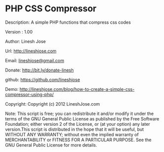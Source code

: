 PHP CSS Compressor
=====================
Description: A simple PHP functions that compress css codes

Version : 1.00

Author: Linesh Jose

Url: http://lineshjose.com

Email: lineshjose@gmail.com

Donate:  http://bit.ly/donate-linesh

github: https://github.com/lineshjose

Demo: http://lineshjose.com/blog/how-to-create-a-simple-css-compressor-using-php/

Copyright: Copyright (c) 2012 LineshJose.com

Note: This script is free; you can redistribute it and/or modify  it under the terms of the GNU General Public License as published by 	the Free Software Foundation; either version 2 of the License, or (at your option) any later version.This script is distributed in the hope 	that it will be useful,    but WITHOUT ANY WARRANTY; without even the implied warranty of MERCHANTABILITY or FITNESS FOR A PARTICULAR PURPOSE. See the  GNU General Public License for more details.
